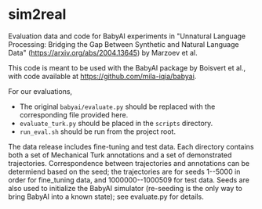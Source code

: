 # sim2real
Evaluation data and code for BabyAI experiments in "Unnatural Language
Processing: Bridging the Gap Between Synthetic and Natural Language Data" (https://arxiv.org/abs/2004.13645) by Marzoev et al.

This code is meant to be used with the BabyAI package by Boisvert et al., with
code available at https://github.com/mila-iqia/babyai.

For our evaluations,
- The original `babyai/evaluate.py` should be replaced with the corresponding
  file provided here.
- `evaluate_turk.py` should be placed in the `scripts` directory.
- `run_eval.sh` should be run from the project root.

The data release includes fine-tuning and test data. Each directory contains
both a set of Mechanical Turk annotations and a set of demonstrated
trajectories. Correspondence between trajectories and annotations can be
determiend based on the seed; the trajectories are for seeds 1--5000 in order
for fine_tuning data, and 1000000--1000509 for test data. Seeds are also used to
initialize the BabyAI simulator (re-seeding is the only way to bring BabyAI into
a known state); see evaluate.py for details.
 
